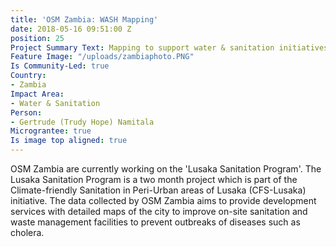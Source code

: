```yaml
---
title: 'OSM Zambia: WASH Mapping'
date: 2018-05-16 09:51:00 Z
position: 25
Project Summary Text: Mapping to support water & sanitation initiatives in Zambia
Feature Image: "/uploads/zambiaphoto.PNG"
Is Community-Led: true
Country:
- Zambia
Impact Area:
- Water & Sanitation
Person:
- Gertrude (Trudy Hope) Namitala
Micrograntee: true
Is image top aligned: true
---
```


OSM Zambia are currently working on the 'Lusaka Sanitation Program'. The Lusaka Sanitation Program is a two month project which is part of the Climate-friendly Sanitation in Peri-Urban areas of Lusaka (CFS-Lusaka) initiative. The data collected by OSM Zambia aims to provide development services with detailed maps of the city to improve on-site sanitation and waste management facilities to prevent outbreaks of diseases such as cholera. 